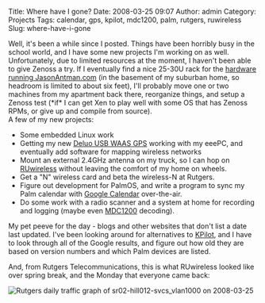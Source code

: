 Title: Where have I gone?
Date: 2008-03-25 09:07
Author: admin
Category: Projects
Tags: calendar, gps, kpilot, mdc1200, palm, rutgers, ruwireless
Slug: where-have-i-gone

Well, it's been a while since I posted. Things have been horribly busy
in the school world, and I have some new projects I'm working on as
well. Unfortunately, due to limited resources at the moment, I haven't
been able to give Zenoss a try. If I eventually find a nice 25-30U rack
for the [hardware running JasonAntman.com][] (in the basement of my
suburban home, so headroom is limited to about six feet), I'll probably
move one or two machines from my apartment back there, reorganize
things, and setup a Zenoss test (\*if\* I can get Xen to play well with
some OS that has Zenoss RPMs, or give up and compile from source).  
A few of my new projects:

-   Some embedded Linux work
-   Getting my new [Deluo USB WAAS GPS][] working with my eeePC, and
    eventually add software for mapping wireless networks
-   Mount an external 2.4GHz antenna on my truck, so I can hop on
    [RUwireless][] without leaving the comfort of my home on wheels.
-   Get a "N" wireless card and beta the wireless-N at Rutgers.
-   Figure out development for PalmOS, and write a program to sync my
    Palm calendar with [Google Calendar][] over-the-air.
-   Do some work with a radio scanner and a system at home for recording
    and logging (maybe even [MDC1200][] decoding).

My pet peeve for the day - blogs and other websites that don't list a
date last updated. I've been looking around for alternatives to
[KPilot][], and I have to look through all of the Google results, and
figure out how old they are based on version numbers and which Palm
devices are listed.

And, from Rutgers Telecommunications, this is what RUwireless looked
like over spring break, and the Monday that everyone came back:

![Rutgers daily traffic graph of sr02-hill012-svcs\_vlan1000 on
2008-03-25][]

  [hardware running JasonAntman.com]: http://www.jasonantman.com/wiki/index.php/Jasonantman.com_Hardware
  [Deluo USB WAAS GPS]: http://www.deluogps.com/product.php?id=10-311-00
  [RUwireless]: http://ruwireless.rutgers.edu/
  [Google Calendar]: http://calendar.google.com/
  [MDC1200]: http://en.wikipedia.org/wiki/MDC-1200
  [KPilot]: http://cvs.codeyard.net/kpilot/
  [Rutgers daily traffic graph of sr02-hill012-svcs\_vlan1000 on
  2008-03-25]: http://www.jasonantman.com/GFX/blog/sr02-hill012-svcs_vlan1000-daily-2008-03-25-scaled.png
